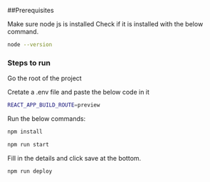 ##Prerequisites

Make sure node js is installed 
Check if it is installed with the below command.
 ``` bash
node --version
 ```

### Steps to run
Go the root of the project

Cretate a .env file and paste the below code in it 
 ``` bash
REACT_APP_BUILD_ROUTE=preview
 ```
Run the below commands: 

 ``` bash
 npm install
 ```

  ``` bash
 npm run start 
 ```

Fill in the details and click save at the bottom.

  ``` bash
 npm run deploy 
 ```
